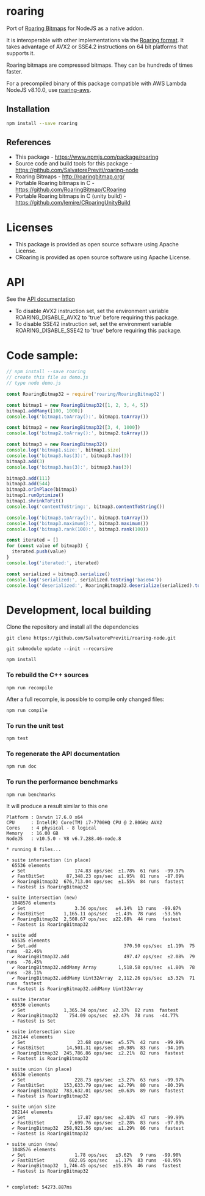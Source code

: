 # roaring

Port of [Roaring Bitmaps](http://roaringbitmap.org) for NodeJS as a native addon.

It is interoperable with other implementations via the [Roaring format](https://github.com/RoaringBitmap/RoaringFormatSpec/).
It takes advantage of AVX2 or SSE4.2 instructions on 64 bit platforms that supports it.

Roaring bitmaps are compressed bitmaps. They can be hundreds of times faster.

For a precompiled binary of this package compatible with AWS Lambda NodeJS v8.10.0, use [roaring-aws](https://www.npmjs.com/package/roaring-aws).

## Installation

```sh
npm install --save roaring
```

## References

- This package - <https://www.npmjs.com/package/roaring>
- Source code and build tools for this package - <https://github.com/SalvatorePreviti/roaring-node>
- Roaring Bitmaps - <http://roaringbitmap.org/>
- Portable Roaring bitmaps in C - <https://github.com/RoaringBitmap/CRoaring>
- Portable Roaring bitmaps in C (unity build) - https://github.com/lemire/CRoaringUnityBuild

# Licenses

- This package is provided as open source software using Apache License.
- CRoaring is provided as open source software using Apache License.

# API

See the [API documentation](https://github.com/SalvatorePreviti/roaring-node/blob/master/documentation/api/index.d.md)

- To disable AVX2 instruction set, set the environment variable ROARING_DISABLE_AVX2 to 'true' before requiring this package.
- To disable SSE42 instruction set, set the environment variable ROARING_DISABLE_SSE42 to 'true' before requiring this package.

# Code sample:

```javascript
// npm install --save roaring
// create this file as demo.js
// type node demo.js

const RoaringBitmap32 = require('roaring/RoaringBitmap32')

const bitmap1 = new RoaringBitmap32([1, 2, 3, 4, 5])
bitmap1.addMany([100, 1000])
console.log('bitmap1.toArray():', bitmap1.toArray())

const bitmap2 = new RoaringBitmap32([3, 4, 1000])
console.log('bitmap2.toArray():', bitmap2.toArray())

const bitmap3 = new RoaringBitmap32()
console.log('bitmap1.size:', bitmap1.size)
console.log('bitmap3.has(3):', bitmap3.has(3))
bitmap3.add(3)
console.log('bitmap3.has(3):', bitmap3.has(3))

bitmap3.add(111)
bitmap3.add(544)
bitmap3.orInPlace(bitmap1)
bitmap1.runOptimize()
bitmap1.shrinkToFit()
console.log('contentToString:', bitmap3.contentToString())

console.log('bitmap3.toArray():', bitmap3.toArray())
console.log('bitmap3.maximum():', bitmap3.maximum())
console.log('bitmap3.rank(100):', bitmap3.rank(100))

const iterated = []
for (const value of bitmap3) {
  iterated.push(value)
}
console.log('iterated:', iterated)

const serialized = bitmap3.serialize()
console.log('serialized:', serialized.toString('base64'))
console.log('deserialized:', RoaringBitmap32.deserialize(serialized).toArray())
```

# Development, local building

Clone the repository and install all the dependencies

```
git clone https://github.com/SalvatorePreviti/roaring-node.git

git submodule update --init --recursive

npm install
```

### To rebuild the C++ sources

```
npm run recompile
```

After a full recomple, is possible to compile only changed files:

```
npm run compile
```

### To run the unit test

```
npm test
```

### To regenerate the API documentation

```
npm run doc
```

### To run the performance benchmarks

```sh
npm run benchmarks
```

It will produce a result similar to this one

```
Platform : Darwin 17.6.0 x64
CPU      : Intel(R) Core(TM) i7-7700HQ CPU @ 2.80GHz AVX2
Cores    : 4 physical - 8 logical
Memory   : 16.00 GB
NodeJS   : v10.5.0 - V8 v6.7.288.46-node.8

* running 8 files...

• suite intersection (in place)
  65536 elements
  ✔ Set                  174.83 ops/sec  ±1.78%  61 runs  -99.97%
  ✔ FastBitSet        87,348.23 ops/sec  ±1.95%  81 runs  -87.09%
  ✔ RoaringBitmap32  676,713.04 ops/sec  ±1.55%  84 runs  fastest
  ➔ Fastest is RoaringBitmap32

• suite intersection (new)
  1048576 elements
  ✔ Set                  3.36 ops/sec   ±4.14%  13 runs  -99.87%
  ✔ FastBitSet       1,165.11 ops/sec   ±1.43%  78 runs  -53.56%
  ✔ RoaringBitmap32  2,508.67 ops/sec  ±22.68%  44 runs  fastest
  ➔ Fastest is RoaringBitmap32

• suite add
  65535 elements
  ✔ Set.add                                370.50 ops/sec  ±1.19%  75 runs  -82.46%
  ✔ RoaringBitmap32.add                    497.47 ops/sec  ±2.08%  79 runs  -76.45%
  ✔ RoaringBitmap32.addMany Array        1,518.58 ops/sec  ±1.80%  78 runs  -28.11%
  ✔ RoaringBitmap32.addMany Uint32Array  2,112.26 ops/sec  ±3.32%  71 runs  fastest
  ➔ Fastest is RoaringBitmap32.addMany Uint32Array

• suite iterator
  65536 elements
  ✔ Set              1,365.34 ops/sec  ±2.37%  82 runs  fastest
  ✔ RoaringBitmap32    754.09 ops/sec  ±2.47%  78 runs  -44.77%
  ➔ Fastest is Set

• suite intersection size
  262144 elements
  ✔ Set                   23.68 ops/sec  ±5.57%  42 runs  -99.99%
  ✔ FastBitSet        14,501.31 ops/sec  ±0.98%  83 runs  -94.10%
  ✔ RoaringBitmap32  245,786.86 ops/sec  ±2.21%  82 runs  fastest
  ➔ Fastest is RoaringBitmap32

• suite union (in place)
  65536 elements
  ✔ Set                  228.73 ops/sec  ±3.27%  63 runs  -99.97%
  ✔ FastBitSet       153,633.79 ops/sec  ±2.79%  80 runs  -80.39%
  ✔ RoaringBitmap32  783,632.01 ops/sec  ±0.63%  89 runs  fastest
  ➔ Fastest is RoaringBitmap32

• suite union size
  262144 elements
  ✔ Set                   17.87 ops/sec  ±2.03%  47 runs  -99.99%
  ✔ FastBitSet         7,699.76 ops/sec  ±2.28%  83 runs  -97.03%
  ✔ RoaringBitmap32  258,921.56 ops/sec  ±1.29%  86 runs  fastest
  ➔ Fastest is RoaringBitmap32

• suite union (new)
  1048576 elements
  ✔ Set                  1.78 ops/sec   ±3.62%   9 runs  -99.90%
  ✔ FastBitSet         682.05 ops/sec   ±1.17%  83 runs  -60.95%
  ✔ RoaringBitmap32  1,746.45 ops/sec  ±15.85%  46 runs  fastest
  ➔ Fastest is RoaringBitmap32


* completed: 54273.887ms
```
